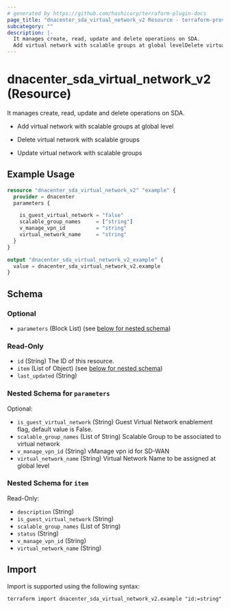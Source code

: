 ```yaml
---
# generated by https://github.com/hashicorp/terraform-plugin-docs
page_title: "dnacenter_sda_virtual_network_v2 Resource - terraform-provider-dnacenter"
subcategory: ""
description: |-
  It manages create, read, update and delete operations on SDA.
  Add virtual network with scalable groups at global levelDelete virtual network with scalable groupsUpdate virtual network with scalable groups
---
```


# dnacenter_sda_virtual_network_v2 (Resource)

It manages create, read, update and delete operations on SDA.

- Add virtual network with scalable groups at global level

- Delete virtual network with scalable groups

- Update virtual network with scalable groups

## Example Usage

```terraform
resource "dnacenter_sda_virtual_network_v2" "example" {
  provider = dnacenter
  parameters {

    is_guest_virtual_network = "false"
    scalable_group_names     = ["string"]
    v_manage_vpn_id          = "string"
    virtual_network_name     = "string"
  }
}

output "dnacenter_sda_virtual_network_v2_example" {
  value = dnacenter_sda_virtual_network_v2.example
}
```

<!-- schema generated by tfplugindocs -->
## Schema

### Optional

- `parameters` (Block List) (see [below for nested schema](#nestedblock--parameters))

### Read-Only

- `id` (String) The ID of this resource.
- `item` (List of Object) (see [below for nested schema](#nestedatt--item))
- `last_updated` (String)

<a id="nestedblock--parameters"></a>
### Nested Schema for `parameters`

Optional:

- `is_guest_virtual_network` (String) Guest Virtual Network enablement flag, default value is False.
- `scalable_group_names` (List of String) Scalable Group to be associated to virtual network
- `v_manage_vpn_id` (String) vManage vpn id for SD-WAN
- `virtual_network_name` (String) Virtual Network Name to be assigned at global level


<a id="nestedatt--item"></a>
### Nested Schema for `item`

Read-Only:

- `description` (String)
- `is_guest_virtual_network` (String)
- `scalable_group_names` (List of String)
- `status` (String)
- `v_manage_vpn_id` (String)
- `virtual_network_name` (String)

## Import

Import is supported using the following syntax:

```shell
terraform import dnacenter_sda_virtual_network_v2.example "id:=string"
```
